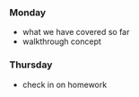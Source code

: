 ### Monday
- what we have covered so far
- walkthrough concept

### Thursday
- check in on homework
